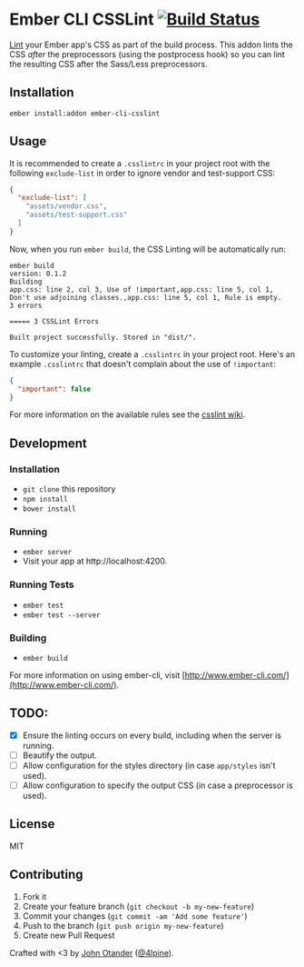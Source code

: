 # Ember CLI CSSLint [![Build Status](https://travis-ci.org/johnotander/ember-cli-csslint.svg?branch=ignore-test-css)](https://travis-ci.org/johnotander/ember-cli-csslint)

[Lint](https://github.com/CSSLint/csslint) your Ember app's CSS as part of the build
process. This addon lints the CSS _after_ the preprocessors (using the postprocess
hook) so you can lint the resulting CSS after the Sass/Less preprocessors.

## Installation

```
ember install:addon ember-cli-csslint
```

## Usage

It is recommended to create a `.csslintrc` in your project root with the following
`exclude-list` in order to ignore vendor and test-support CSS:

```json
{
  "exclude-list": [
    "assets/vendor.css",
    "assets/test-support.css"
  ]
}
```

Now, when you run `ember build`, the CSS Linting will be automatically run:

```
ember build
version: 0.1.2
Building
app.css: line 2, col 3, Use of !important,app.css: line 5, col 1, Don't use adjoining classes.,app.css: line 5, col 1, Rule is empty.
3 errors

===== 3 CSSLint Errors

Built project successfully. Stored in "dist/".
```

To customize your linting, create a `.csslintrc` in your project root. Here's an example
`.csslintrc` that doesn't complain about the use of `!important`:

```json
{
  "important": false
}
```

For more information on the available rules see the [csslint wiki](https://github.com/CSSLint/csslint/wiki/Rules-by-ID).

## Development

### Installation

* `git clone` this repository
* `npm install`
* `bower install`

### Running

* `ember server`
* Visit your app at http://localhost:4200.

### Running Tests

* `ember test`
* `ember test --server`

### Building

* `ember build`

For more information on using ember-cli, visit [http://www.ember-cli.com/](http://www.ember-cli.com/).

## TODO:

- [X] Ensure the linting occurs on every build, including when the server is running.
- [ ] Beautify the output.
- [ ] Allow configuration for the styles directory (in case `app/styles` isn't used).
- [ ] Allow configuration to specify the output CSS (in case a preprocessor is used).

## License

MIT

## Contributing

1. Fork it
2. Create your feature branch (`git checkout -b my-new-feature`)
3. Commit your changes (`git commit -am 'Add some feature'`)
4. Push to the branch (`git push origin my-new-feature`)
5. Create new Pull Request

Crafted with <3 by [John Otander](http://johnotander.com) ([@4lpine](https://twitter.com/4lpine)).
